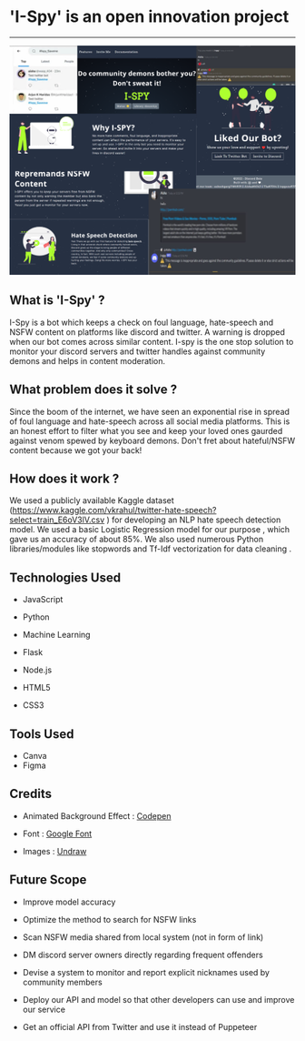 # 'I-Spy' is an open innovation project
<hr>

<img src = "https://github.com/topguns837/I-Spy/blob/main/assests/i-spy-banner.png">
</hr>

## What is 'I-Spy' ?
I-Spy is a bot which keeps a check on foul language, hate-speech and NSFW content on platforms like discord and twitter.
A warning is dropped when our bot comes across similar content.
I-spy is the one stop solution to monitor your discord servers and twitter handles against community demons and helps in content moderation.


## What problem does it solve ?
Since the boom of the internet, we have seen an exponential rise in spread of foul language and hate-speech across all social media platforms. This is an honest effort to 
filter what you see and keep your loved ones gaurded against venom spewed by keyboard demons. Don't fret about hateful/NSFW content because we got your back! 

## How does it work ?
We used a publicly available Kaggle dataset (https://www.kaggle.com/vkrahul/twitter-hate-speech?select=train_E6oV3lV.csv ) for developing an 
NLP hate speech detection model. We used a basic Logistic Regression model for our purpose , which gave us an accuracy of about 85%. We also used numerous Python
libraries/modules like stopwords and Tf-Idf vectorization for data cleaning .

## Technologies Used
- JavaScript
 
- Python

- Machine Learning

- Flask

- Node.js

- HTML5

- CSS3

## Tools Used
- Canva
- Figma



## Credits
- Animated Background Effect : [Codepen](https://codepen.io/saransh/pen/BKJun)

- Font : [Google Font](https://fonts.google.com/)

- Images : [Undraw](https://undraw.co/)

## Future Scope
- Improve model accuracy

- Optimize the method to search for NSFW links

- Scan NSFW media shared from local system (not in form of link)

- DM discord server owners directly regarding frequent offenders

- Devise a system to monitor and report explicit nicknames used by community members

- Deploy our API and model so that other developers can use and improve our service

- Get an official API from Twitter and use it instead of Puppeteer
